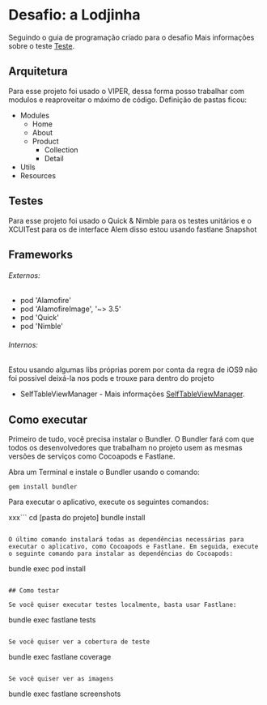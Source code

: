 # Desafio: a Lodjinha 

Seguindo o guia de programação criado para o desafio
Mais informações sobre o teste [Teste](https://github.com/jjfernandes87/challenge-ios/blob/master/TESTE.md). 

## Arquitetura

Para esse projeto foi usado o VIPER, dessa forma posso trabalhar com modulos e reaproveitar o máximo de código.
Definição de pastas ficou:
- Modules
    - Home
    - About
    - Product
        - Collection
        - Detail
- Utils
- Resources

## Testes

Para esse projeto foi usado o Quick & Nimble para os testes unitários e o XCUITest para os de interface
Alem disso estou usando fastlane Snapshot 

## Frameworks
	
###### Externos:
- pod 'Alamofire'
- pod 'AlamofireImage', '~> 3.5'
- pod 'Quick'
- pod 'Nimble'

###### Internos:

Estou usando algumas libs próprias porem por conta da regra de iOS9 não foi possivel deixá-la nos pods e trouxe para dentro do projeto
- SelfTableViewManager - Mais informações [SelfTableViewManager](https://github.com/jjfernandes87/SelfTableViewManager). 

## Como executar

Primeiro de tudo, você precisa instalar o Bundler. O Bundler fará com que todos os desenvolvedores que trabalham no projeto usem as mesmas versões de serviços como Cocoapods e Fastlane.

Abra um Terminal e instale o Bundler usando o comando:

```
gem install bundler
```

Para executar o aplicativo, execute os seguintes comandos:

xxx```
cd [pasta do projeto]
bundle install
```

O último comando instalará todas as dependências necessárias para executar o aplicativo, como Cocoapods e Fastlane. Em seguida, execute o seguinte comando para instalar as dependências do Cocoapods:

```
bundle exec pod install
```

## Como testar

Se você quiser executar testes localmente, basta usar Fastlane:

```
bundle exec fastlane tests
```

Se você quiser ver a cobertura de teste

```
bundle exec fastlane coverage
```

Se você quiser ver as imagens

```
bundle exec fastlane screenshots
```